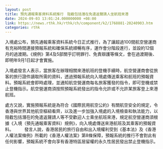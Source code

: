 ```yaml
---
layout: post
title: 預先通報乘客資料系統推行　阻截包括潛在免遣返聲請人坐航班來港
date: 2024-09-03 13:01:24.000000000 +08:00
link: https://news.rthk.hk/rthk/ch/component/k2/1768881-20240903.htm
categories: rthk
---
```


入境處公布，預先通報乘客資料系統今日正式推行，為了讓超過100間航空營運商有充裕時間連接預報系統和確保系統順暢有序，運作會分階段進行，並設約12個月的過渡期。《規例》第4及5部關乎訂明罪行、免責辯護等條文，會在過渡期後、即明年9月1日起才會實施。

入境處發言人表示，當旅客在辦理相關來港航班的登機手續時，航空營運商會從旅客的旅行證件讀取所需的資料，透過預報系統向入境處傳送乘客和航班的預報資料。預報系統會即時處理，並通知航空營運商每名旅客獲發的指令，即可登機或禁止登機指示。航空營運商須按照預報系統發出的指令允許或不允許某旅客登上來港航班。

處方又說，實施預報系統是為符合《國際民用航空公約》有關航空安全的規定，令香港與世界其他航空樞紐看齊，以及進一步加強入境處的入境檢查和執法能力，以阻截包括潛在的免遣返聲請人等不受歡迎人士乘坐航班來港，規定航空營運商須根據《入境（預先通報乘客資料）規例》，向入境處傳送來港航班及其乘客的預報資料。
　　 
發言人說，香港居民的旅行自由和出入境權利受到《基本法》及《香港人權法案條例》所載的《香港人權法案》第8條保障，預報系統的推行不會對此有任何影響，預報系統不會向享有香港特區居留權的永久性居民發出禁止登機指示。
